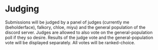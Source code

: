 # Judging

Submissions will be judged by a panel of judges (currently me (beholderface), falkory, chloe, miyu) and the general population of the discord server. Judges are allowed to also vote on the general-population poll if they so desire. Results of the judge vote and the general-population vote will be displayed separately. All votes will be ranked-choice.
